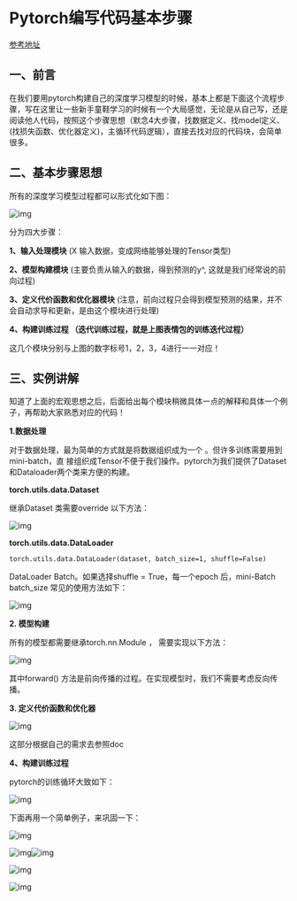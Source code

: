# Pytorch编写代码基本步骤

[参考地址](https://zhuanlan.zhihu.com/p/149579648)

## **一、前言**

在我们要用pytorch构建自己的深度学习模型的时候，基本上都是下面这个流程步骤，写在这里让一些新手童鞋学习的时候有一个大局感觉，无论是从自己写，还是阅读他人代码，按照这个步骤思想（默念4大步骤，找数据定义、找model定义、(找损失函数、优化器定义)，主循环代码逻辑），直接去找对应的代码块，会简单很多。

## **二、基本步骤思想**

所有的深度学习模型过程都可以形式化如下图：

![img](https://raw.githubusercontent.com/jiutiananshu/Picture/master/img/v2-0c2366935331fa521a2a7eef2bb34a9f_720w.jpg?token=AKS6BK7JEQC477UL45PSWLLBUNUHM)

分为四大步骤：

**1、输入处理模块** (X 输入数据，变成网络能够处理的Tensor类型)

**2、模型构建模块** (主要负责从输入的数据，得到预测的y^, 这就是我们经常说的前向过程)

**3、定义代价函数和优化器模块** (注意，前向过程只会得到模型预测的结果，并不会自动求导和更新，是由这个模块进行处理)

**4、构建训练过程 （**迭代训练过程，就是上图表情包的训练迭代过程**）**

这几个模块分别与上图的数字标号1，2，3，4进行一一对应！

## **三、实例讲解**

知道了上面的宏观思想之后，后面给出每个模块稍微具体一点的解释和具体一个例子，再帮助大家熟悉对应的代码！

**1.数据处理**

对于数据处理，最为简单的⽅式就是将数据组织成为⼀个 。但许多训练需要⽤到mini-batch，直 接组织成Tensor不便于我们操作。pytorch为我们提供了Dataset和Dataloader两个类来方便的构建。

**torch.utils.data.Dataset**

继承Dataset 类需要override 以下⽅法：

![img](https://pic1.zhimg.com/80/v2-8e72fa62fcf8e616f4363926a77d9890_720w.jpg)

**torch.utils.data.DataLoader**

```python3
torch.utils.data.DataLoader(dataset, batch_size=1, shuffle=False)
```

DataLoader Batch。如果选择shuffle = True，每⼀个epoch 后，mini-Batch batch_size 常⻅的使⽤⽅法如下：

![img](https://pic3.zhimg.com/80/v2-f39282982dd78edb57180c6c1bb6590a_720w.jpg)

**2. 模型构建**

所有的模型都需要继承torch.nn.Module ， 需要实现以下⽅法：

![img](https://pic2.zhimg.com/80/v2-115e01def4e0bcecd4fd83a32c3cdab9_720w.jpg)

其中forward() ⽅法是前向传播的过程。在实现模型时，我们不需要考虑反向传播。

**3. 定义代价函数和优化器**

![img](https://pic2.zhimg.com/80/v2-2c694c6cb91757a45b3e47d2bc83a141_720w.jpg)

这部分根据⾃⼰的需求去参照doc

**4、构建训练过程**

pytorch的训练循环⼤致如下：

![img](https://pic2.zhimg.com/80/v2-0ef6151ec640449398f199a19b61d6ad_720w.jpg)

下面再用一个简单例子，来巩固一下：

![img](https://raw.githubusercontent.com/jiutiananshu/Picture/master/img/v2-5db27e7adb9b18d58008cf4c08b812f9_720w.jpg?token=AKS6BK73ZCEZ3DSRJJNKNJTBUNUH4)

![img](https://raw.githubusercontent.com/jiutiananshu/Picture/master/img/v2-0c50e64873e8b57e95ee1a02f922b007_720w.jpg?token=AKS6BK6JKATG73FHOVRINTTBUNUIG)![img](https://raw.githubusercontent.com/jiutiananshu/Picture/master/img/v2-aa56b65ff2ee5d6ee4ac402b913ec9cc_720w.jpg?token=AKS6BK6CL6C2CPVVBFD6HFTBUNUIM)

![img](https://raw.githubusercontent.com/jiutiananshu/Picture/master/img/v2-f66acb878392d68ac9ae383bbdc51705_720w.jpg?token=AKS6BKZTM4YTO4FNCN6MNPLBUNUIS)

![img](https://raw.githubusercontent.com/jiutiananshu/Picture/master/img/v2-05912fdd7d10a2ec7265291565af2e9b_720w.jpg?token=AKS6BK72HAKVRNIC7TEVKCDBUNUI2)